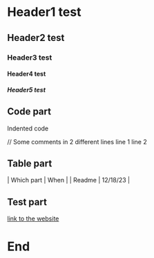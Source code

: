 # Header1 test
## Header2 test
### Header3 test
#### Header4 test
##### Header5 test

## Code part

Indented code

  // Some comments in 2 different lines
  line 1
  line 2

## Table part

| Which part | When |
| Readme | 12/18/23 |


## Test part

[link to the website](http://ich2.github.io)


# End
